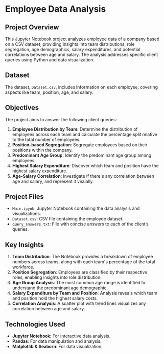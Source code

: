 # Employee Data Analysis

## Project Overview
This Jupyter Notebook project analyzes employee data of a company based on a CSV dataset, providing insights into team distributions, role segregation, age demographics, salary expenditures, and potential correlations between age and salary. The analysis addresses specific client queries using Python and data visualization.

## Dataset
The dataset, `Dataset.csv`, includes information on each employee, covering aspects like team, position, age, and salary. 

## Objectives
The project aims to answer the following client queries:

1. **Employee Distribution by Team**: Determine the distribution of employees across each team and calculate the percentage split relative to the total number of employees.
2. **Position-based Segregation**: Segregate employees based on their positions within the company.
3. **Predominant Age Group**: Identify the predominant age group among employees.
4. **Highest Salary Expenditure**: Discover which team and position have the highest salary expenditure.
5. **Age-Salary Correlation**: Investigate if there's any correlation between age and salary, and represent it visually.

## Project Files
- `Main.ipynb`: Jupyter Notebook containing the data analysis and visualizations.
- `Dataset.csv`: CSV file containing the employee dataset.
- `query_answers.txt`: File with concise answers to each of the client’s queries.

## Key Insights
1. **Team Distribution**: The Notebook provides a breakdown of employee numbers across teams, along with each team's percentage of the total workforce.
2. **Position Segregation**: Employees are classified by their respective roles, enabling insights into role distribution.
3. **Age Group Analysis**: The most common age range is identified to understand the predominant age demographic.
4. **Salary Expenditure by Team and Position**: Analysis reveals which team and position hold the highest salary costs.
5. **Correlation Analysis**: A scatter plot with trend lines visualizes any correlation between age and salary.

## Technologies Used
- **Jupyter Notebook**: For interactive data analysis.
- **Pandas**: For data manipulation and analysis.
- **Matplotlib & Seaborn**: For data visualization.


